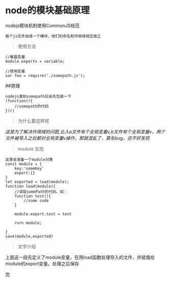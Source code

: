 # node的模块基础原理

nodejs模块机制使用CommonJS规范

```
每个js文件自成一个模块，他们的命名和作用域相互独立
```

> 使用方法

```
//暴露变量
module.exports = variable;   

//使用变量
var foo = require('./somepath.js');
```

##原理

```
nodejs拿到somepath后会先包装一下
(function(){
    //somepath的代码
})()
```
> 为什么要这样呢

*这是为了解决作用域的问题,比入a文件有个全局变量v,b文件有个全局变量v，两个文件被导入之后都对全局变量v操作，那就混乱了，莫名bug，还不好发现*

> module 实现

```
这里会准备一个module对象
const module = {
    key:'someKey'
    export:{}
}
let exported = load(module);
function load(module){
    //读取somePath的代码。如：
    function test(){
        //some code
    }

    module.export.test = test

    rurn module;

}
save(module,exported)
```

> 文字介绍

上面这一段先定义了module变量，在用load函数处理导入的文件，并赋值给module的export变量。处理之后保存

完